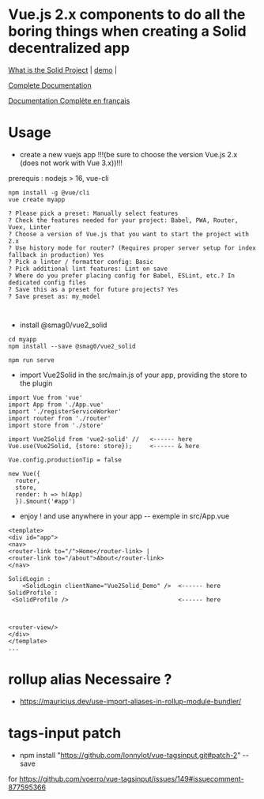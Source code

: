 # Vue.js 2.x components to do all the boring things when creating a Solid decentralized app

[What is the Solid Project](https://solidproject.org/) |
[demo](https://scenaristeur.github.io/vue2_solid_demo) |

[Complete Documentation](https://scenaristeur.github.io/vue2_solid)

[Documentation Complète en français](https://scenaristeur.github.io/vue2_solid/fr)


# Usage
- create a new vuejs app !!!(be sure to choose the version Vue.js 2.x (does not work with Vue 3.x))!!!

prerequis : nodejs > 16, vue-cli


```
npm install -g @vue/cli
vue create myapp

? Please pick a preset: Manually select features
? Check the features needed for your project: Babel, PWA, Router, Vuex, Linter
? Choose a version of Vue.js that you want to start the project with 2.x
? Use history mode for router? (Requires proper server setup for index fallback in production) Yes
? Pick a linter / formatter config: Basic
? Pick additional lint features: Lint on save
? Where do you prefer placing config for Babel, ESLint, etc.? In dedicated config files
? Save this as a preset for future projects? Yes
? Save preset as: my_model



```

- install @smag0/vue2_solid
```
cd myapp
npm install --save @smag0/vue2_solid

npm run serve
```
- import Vue2Solid in the src/main.js of your app, providing the store to the plugin
```
import Vue from 'vue'
import App from './App.vue'
import './registerServiceWorker'
import router from './router'
import store from './store'

import Vue2Solid from 'vue2-solid' //   <------ here
Vue.use(Vue2Solid, {store: store});     <------ & here

Vue.config.productionTip = false

new Vue({
  router,
  store,
  render: h => h(App)
  }).$mount('#app')

  ```

  - enjoy ! and use anywhere in your app
  -- exemple in src/App.vue
  ```
  <template>
  <div id="app">
  <nav>
  <router-link to="/">Home</router-link> |
  <router-link to="/about">About</router-link>
  </nav>

  SolidLogin :
      <SolidLogin clientName="Vue2Solid_Demo" />  <------ here
  SolidProfile :
   <SolidProfile />                               <------ here



  <router-view/>
  </div>
  </template>
  ...
  ```
# rollup alias Necessaire ?
- https://mauricius.dev/use-import-aliases-in-rollup-module-bundler/


# tags-input patch
- npm install "https://github.com/lonnylot/vue-tagsinput.git#patch-2" --save

for https://github.com/voerro/vue-tagsinput/issues/149#issuecomment-877595366
